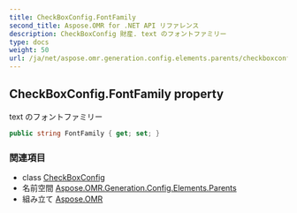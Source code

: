 ```yaml
---
title: CheckBoxConfig.FontFamily
second_title: Aspose.OMR for .NET API リファレンス
description: CheckBoxConfig 財産. text のフォントファミリー
type: docs
weight: 50
url: /ja/net/aspose.omr.generation.config.elements.parents/checkboxconfig/fontfamily/
---
```

## CheckBoxConfig.FontFamily property

text のフォントファミリー

```csharp
public string FontFamily { get; set; }
```

### 関連項目

* class [CheckBoxConfig](../)
* 名前空間 [Aspose.OMR.Generation.Config.Elements.Parents](../../checkboxconfig/)
* 組み立て [Aspose.OMR](../../../)


